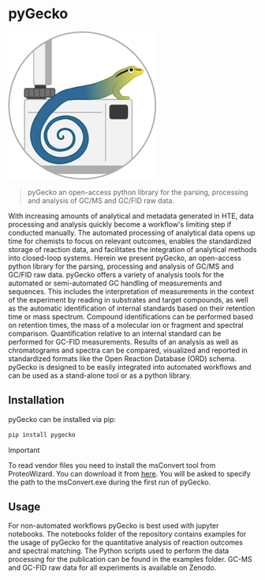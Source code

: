 # pyGecko
<img src="docs/pyGecko_icon.png" alt="pyGecko_Logo" width="300" height="300"/>

> pyGecko an open-access python library for the parsing, processing and analysis of GC/MS and GC/FID raw data.

With increasing amounts of analytical and metadata generated in HTE, data processing and analysis quickly become a 
workflow's limiting step if conducted manually. The automated processing of analytical data opens up time for chemists 
to focus on relevant outcomes, enables the standardized storage of reaction data, and facilitates the integration of 
analytical methods into closed-loop systems. Herein we present pyGecko, an open-access python library for the parsing,
processing and analysis of GC/MS and GC/FID raw data. pyGecko offers a variety of analysis tools for the automated or 
semi-automated GC handling of measurements and sequences. This includes the interpretation of measurements in the context 
of the experiment by reading in substrates and target compounds, as well as the automatic identification of internal 
standards based on their retention time or mass spectrum. Compound identifications can be performed based on retention 
times, the mass of a molecular ion or fragment and spectral comparison. Quantification relative to an internal standard 
can be performed for GC-FID measurements. Results of an analysis as well as chromatograms and spectra can be compared, 
visualized and reported in standardized formats like the Open Reaction Database (ORD) schema. pyGecko is designed to be 
easily integrated into automated workflows and can be used as a stand-alone tool or as a python library.

## Installation
pyGecko can be installed via pip:

```bash 
pip install pygecko
```
> [!IMPORTANT]
> To read vendor files you need to install the msConvert tool from ProteoWizard. You can download it from [here](http://proteowizard.sourceforge.net/download.html).
> You will be asked to specify the path to the msConvert.exe during the first run of pyGecko.

## Usage
For non-automated workflows pyGecko is best used with jupyter notebooks. The notebooks folder of the repository contains
examples for the usage of pyGecko for the quantitative analysis of reaction outcomes and spectral matching. The Python 
scripts used to perform the data processing for the publication can be found in the examples folder. GC-MS and GC-FID 
raw data for all experiments is available on Zenodo.

